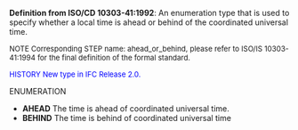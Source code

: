﻿**Definition from ISO/CD 10303-41:1992**: An enumeration type that is used to specify whether a local time is ahead or behind of the coordinated universal time.

> <font size="-1">
  NOTE Corresponding STEP name: ahead_or_behind, please refer to ISO/IS 10303-41:1994
  for the final definition of the formal standard.
</font>

> <font size="-1" color="#0000FF">
  HISTORY New type in IFC Release 2.0.
</font>

ENUMERATION

* **AHEAD** The time is ahead of coordinated universal time.
* **BEHIND** The time is behind of coordinated universal time
